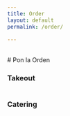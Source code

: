 ```yaml
---
title: Order
layout: default
permalink: /order/

---
```

<br>
# Pon la Orden

<div class="row">
  <div class="col-md-6">
<h3 id="title">Takeout</h3>
<img src="" />
  </div>

  <div class="col-md-6">
<h3 id="title">Catering</h3>
<img src="" />
  </div>
</div>
